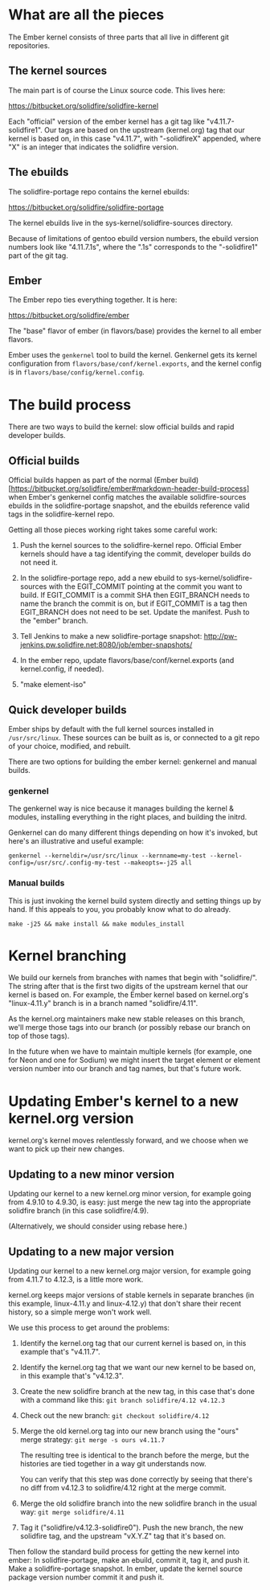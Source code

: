 # What are all the pieces

The Ember kernel consists of three parts that all live in different
git repositories.


## The kernel sources

The main part is of course the Linux source code.  This lives here:

https://bitbucket.org/solidfire/solidfire-kernel

Each "official" version of the ember kernel has a git tag like
"v4.11.7-solidfire1".  Our tags are based on the upstream (kernel.org) tag
that our kernel is based on, in this case "v4.11.7", with "-solidfireX"
appended, where "X" is an integer that indicates the solidfire version.


## The ebuilds

The solidfire-portage repo contains the kernel ebuilds:

https://bitbucket.org/solidfire/solidfire-portage

The kernel ebuilds live in the sys-kernel/solidfire-sources directory.

Because of limitations of gentoo ebuild version numbers, the ebuild
version numbers look like "4.11.7.1s", where the ".1s" corresponds to the
"-solidfire1" part of the git tag.


## Ember

The Ember repo ties everything together.  It is here:

https://bitbucket.org/solidfire/ember

The "base" flavor of ember (in flavors/base) provides the kernel to all
ember flavors.

Ember uses the `genkernel` tool to build the kernel.  Genkernel gets
its kernel configuration from `flavors/base/conf/kernel.exports`, and
the kernel config is in `flavors/base/config/kernel.config`.


# The build process

There are two ways to build the kernel: slow official builds and rapid
developer builds.


## Official builds

Official builds happen as part of the normal (Ember
build)[https://bitbucket.org/solidfire/ember#markdown-header-build-process]
when Ember's genkernel config matches the available solidfire-sources
ebuilds in the solidfire-portage snapshot, and the ebuilds reference
valid tags in the solidfire-kernel repo.

Getting all those pieces working right takes some careful work:

1.  Push the kernel sources to the solidfire-kernel repo.  Official Ember
    kernels should have a tag identifying the commit, developer builds
    do not need it.

2.  In the solidfire-portage repo, add a new ebuild to
    sys-kernel/solidfire-sources with the EGIT_COMMIT pointing at the
    commit you want to build.  If EGIT_COMMIT is a commit SHA then
    EGIT_BRANCH needs to name the branch the commit is on, but if
    EGIT_COMMIT is a tag then EGIT_BRANCH does not need to be set.
    Update the manifest.  Push to the "ember" branch.

3.  Tell Jenkins to make a new solidfire-portage snapshot:
    http://pw-jenkins.pw.solidfire.net:8080/job/ember-snapshots/

4.  In the ember repo, update flavors/base/conf/kernel.exports (and
    kernel.config, if needed).

5.  "make element-iso"


## Quick developer builds

Ember ships by default with the full kernel sources installed in
`/usr/src/linux`.  These sources can be built as is, or connected to a
git repo of your choice, modified, and rebuilt.

There are two options for building the ember kernel: genkernel and
manual builds.


### genkernel

The genkernel way is nice because it manages building the kernel &
modules, installing everything in the right places, and building the
initrd.

Genkernel can do many different things depending on how it's invoked,
but here's an illustrative and useful example:

`genkernel --kerneldir=/usr/src/linux --kernname=my-test --kernel-config=/usr/src/.config-my-test --makeopts=-j25 all`


### Manual builds

This is just invoking the kernel build system directly and setting things
up by hand.  If this appeals to you, you probably know what to do already.

`make -j25 && make install && make modules_install`


# Kernel branching

We build our kernels from branches with names that begin with
"solidfire/".  The string after that is the first two digits of the
upstream kernel that our kernel is based on.  For example, the Ember
kernel based on kernel.org's "linux-4.11.y" branch is in a branch named
"solidfire/4.11".

As the kernel.org maintainers make new stable releases on this branch,
we'll merge those tags into our branch (or possibly rebase our branch
on top of those tags).

In the future when we have to maintain multiple kernels (for example, one
for Neon and one for Sodium) we might insert the target element or element
version number into our branch and tag names, but that's future work.


# Updating Ember's kernel to a new kernel.org version

kernel.org's kernel moves relentlessly forward, and we choose when we
want to pick up their new changes.


## Updating to a new minor version

Updating our kernel to a new kernel.org minor version, for example
going from 4.9.10 to 4.9.30, is easy: just merge the new tag into the
appropriate solidfire branch (in this case solidfire/4.9).

(Alternatively, we should consider using rebase here.)


## Updating to a new major version

Updating our kernel to a new kernel.org major version, for example going
from 4.11.7 to 4.12.3, is a little more work.

kernel.org keeps major versions of stable kernels in separate branches
(in this example, linux-4.11.y and linux-4.12.y) that don't share their
recent history, so a simple merge won't work well.

We use this process to get around the problems:

1. Identify the kernel.org tag that our current kernel is based on,
   in this example that's "v4.11.7".

2. Identify the kernel.org tag that we want our new kernel to be based
   on, in this example that's "v4.12.3".

3. Create the new solidfire branch at the new tag, in this case that's
   done with a command like this: `git branch solidfire/4.12 v4.12.3`

4. Check out the new branch: `git checkout solidfire/4.12`

5. Merge the old kernel.org tag into our new branch using the "ours"
   merge strategy: `git merge -s ours v4.11.7`

   The resulting tree is identical to the branch before the merge,
   but the histories are tied together in a way git understands now.

   You can verify that this step was done correctly by seeing that there's
   no diff from v4.12.3 to solidfire/4.12 right at the merge commit.

6. Merge the old solidfire branch into the new solidfire branch in the
   usual way: `git merge solidfire/4.11`

7. Tag it ("solidfire/v4.12.3-solidfire0").  Push the new branch, the
   new solidfire tag, and the upstream "vX.Y.Z" tag that it's based on.

Then follow the standard build process for getting the new kernel
into ember: In solidfire-portage, make an ebuild, commit it, tag it,
and push it.  Make a solidfire-portage snapshot.  In ember, update the
kernel source package version number commit it and push it.
